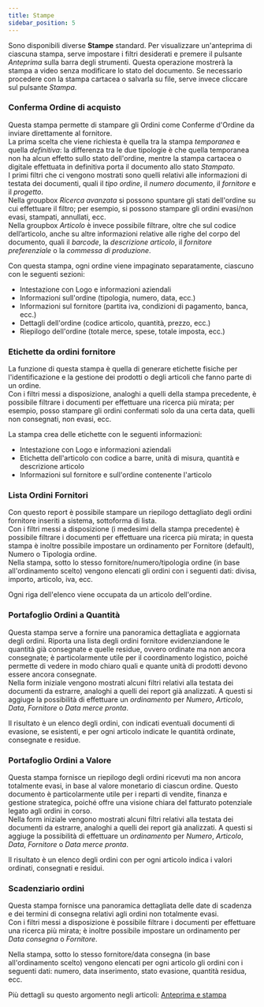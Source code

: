 ```yaml
---
title: Stampe
sidebar_position: 5
---
```


Sono disponibili diverse **Stampe** standard. Per visualizzare un'anteprima di ciascuna stampa, serve impostare i filtri desiderati e premere il pulsante *Anteprima* sulla barra degli strumenti. Questa operazione mostrerà la stampa a video senza modificare lo stato del documento. Se necessario procedere con la stampa cartacea o salvarla su file, serve invece cliccare sul pulsante *Stampa*.


### Conferma Ordine di acquisto

Questa stampa permette di stampare gli Ordini come Conferme d'Ordine da inviare direttamente al fornitore.          
La prima scelta che viene richiesta è quella tra la stampa *temporanea* e quella *definitiva*: la differenza tra le due tipologie è che quella temporanea non ha alcun effetto sullo stato dell'ordine, mentre la stampa cartacea o digitale effettuata in definitiva porta il documento allo stato *Stampato*.     
I primi filtri che ci vengono mostrati sono quelli relativi alle informazioni di testata dei documenti, quali il *tipo ordine*, il *numero documento*, il *fornitore* e il *progetto*.   
Nella groupbox *Ricerca avanzata* si possono spuntare gli stati dell'ordine su cui effettuare il filtro; per esempio, si possono stampare gli ordini evasi/non evasi, stampati, annullati, ecc.   
Nella groupbox *Articolo* è invece possibile filtrare, oltre che sul codice dell’articolo, anche su altre informazioni relative alle righe del corpo del documento, quali il *barcode*, la *descrizione articolo*, il *fornitore preferenziale* o la *commessa di produzione*.    

Con questa stampa, ogni ordine viene impaginato separatamente, ciascuno con le seguenti sezioni:
- Intestazione con Logo e informazioni aziendali
- Informazioni sull'ordine (tipologia, numero, data, ecc.)
- Informazioni sul fornitore (partita iva, condizioni di pagamento, banca, ecc.)
- Dettagli dell'ordine (codice articolo, quantità, prezzo, ecc.)
- Riepilogo dell'ordine (totale merce, spese, totale imposta, ecc.)


### Etichette da ordini fornitore

La funzione di questa stampa è quella di generare etichette fisiche per l'identificazione e la gestione dei prodotti o degli articoli che fanno parte di un ordine.      
Con i filtri messi a disposizione, analoghi a quelli della stampa precedente, è possibile filtrare i documenti per effettuare una ricerca più mirata; per esempio, posso stampare gli ordini confermati solo da una certa data, quelli non consegnati, non evasi, ecc.       

La stampa crea delle etichette con le seguenti informazioni: 
- Intestazione con Logo e informazioni aziendali
- Etichetta dell'articolo con codice a barre, unità di misura, quantità e descrizione articolo
- Informazioni sul fornitore e sull'ordine contenente l'articolo


### Lista Ordini Fornitori

Con questo report è possibile stampare un riepilogo dettagliato degli ordini fornitore inseriti a sistema, sottoforma di lista.     
Con i filtri messi a disposizione (i medesimi della stampa precedente) è possibile filtrare i documenti per effettuare una ricerca più mirata; in questa stampa è inoltre possibile impostare un ordinamento per Fornitore (default), Numero o Tipologia ordine.       
Nella stampa, sotto lo stesso fornitore/numero/tipologia ordine (in base all'ordinamento scelto) vengono elencati gli ordini con i seguenti dati: divisa, importo, articolo, iva, ecc.         

Ogni riga dell'elenco viene occupata da un articolo dell'ordine.        


### Portafoglio Ordini a Quantità

Questa stampa serve a fornire una panoramica dettagliata e aggiornata degli ordini. Riporta una lista degli ordini fornitore evidenziandone le quantità già consegnate e quelle residue, ovvero ordinate ma non ancora consegnate; è particolarmente utile per il coordinamento logistico, poiché permette di vedere in modo chiaro quali e quante unità di prodotti devono essere ancora consegnate.       
Nella form iniziale vengono mostrati alcuni filtri relativi alla testata dei documenti da estrarre, analoghi a quelli dei report già analizzati. A questi si aggiuge la possibilità di effettuare un *ordinamento* per *Numero*, *Articolo*, *Data*, *Fornitore* o *Data merce pronta*.   

Il risultato è un elenco degli ordini, con indicati eventuali documenti di evasione, se esistenti, e per ogni articolo indicate le quantità ordinate, consegnate e residue.      


### Portafoglio Ordini a Valore

Questa stampa fornisce un riepilogo degli ordini ricevuti ma non ancora totalmente evasi, in base al valore monetario di ciascun ordine. Questo documento è particolarmente utile per i reparti di vendite, finanza e gestione strategica, poiché offre una visione chiara del fatturato potenziale legato agli ordini in corso.      
Nella form iniziale vengono mostrati alcuni filtri relativi alla testata dei documenti da estrarre, analoghi a quelli dei report già analizzati. A questi si aggiuge la possibilità di effettuare un *ordinamento* per *Numero*, *Articolo*, *Data*, *Fornitore* o *Data merce pronta*.   

Il risultato è un elenco degli ordini con per ogni articolo indica i valori ordinati, consegnati e residui.       


### Scadenziario ordini

Questa stampa fornisce una panoramica dettagliata delle date di scadenza e dei termini di consegna relativi agli ordini non totalmente evasi.      
Con i filtri messi a disposizione è possibile filtrare i documenti per effettuare una ricerca più mirata; è inoltre possibile impostare un ordinamento per *Data consegna* o *Fornitore*.       

Nella stampa, sotto lo stesso fornitore/data consegna (in base all'ordinamento scelto) vengono elencati per ogni articolo gli ordini con i seguenti dati: numero, data inserimento, stato evasione, quantità residua, ecc.      


Più dettagli su questo argomento negli articoli: [Anteprima e stampa](/docs/guide/operations-with-data/reports) 